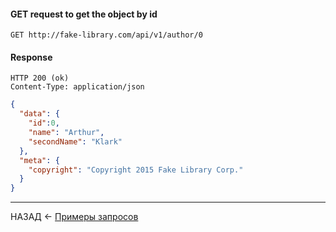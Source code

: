 #### GET request to get the object by id

```
GET http://fake-library.com/api/v1/author/0
```

#### Response

```
HTTP 200 (ok)
Content-Type: application/json
```
```json
{
  "data": {
    "id":0,
    "name": "Arthur",
    "secondName": "Klark"
  },
  "meta": {
    "copyright": "Copyright 2015 Fake Library Corp."
  }
}
```

---

НАЗАД <- [Примеры запросов](./examples.md)